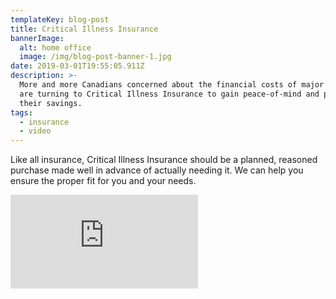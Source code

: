 ```yaml
---
templateKey: blog-post
title: Critical Illness Insurance
bannerImage:
  alt: home office
  image: /img/blog-post-banner-1.jpg
date: 2019-03-01T19:55:05.911Z
description: >-
  More and more Canadians concerned about the financial costs of major disease
  are turning to Critical Illness Insurance to gain peace-of-mind and protect
  their savings.
tags:
  - insurance
  - video
---
```

Like all insurance, Critical Illness Insurance should be a planned, reasoned purchase made well in advance of actually needing it. We can help you ensure the proper fit for you and your needs.

<iframe class="FlexEmbed-content" src="https://player.vimeo.com/video/197818571" allowfullscreen="" frameborder="0"></iframe>
